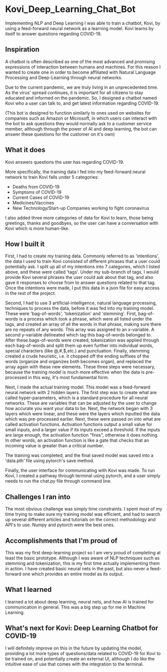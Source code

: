 # Kovi_Deep_Learning_Chat_Bot
Implementing NLP and Deep Learning I was able to train a chatbot, Kovi, by using a feed-forward neural network as a learning model. Kovi learns by itself to answer questions regarding COVID-19.

## Inspiration

A chatbot is often described as one of the most advanced and promising expressions of interaction between humans and machines. For this reason I wanted to create one in order to become affiliated with Natural Language Processing and Deep-Learning through neural networks.

Due to the current pandemic, we are truly living in an unprecedented time. As the virus' spread continues, it is important for all citizens to stay educated and informed on the pandemic. So, I designed a chatbot named Kovi who a user can talk to, and get latest information regarding COVID-19. 

(This bot is designed to function similarly to ones used on websites for companies such as Amazon or Microsoft, in which users can interact with the bot to ask questions they would normally ask to a customer service member, although through the power of AI and deep learning, the bot can answer these questions for the customer on it's own)

## What it does

Kovi answers questions the user has regarding COVID-19. 

More specifically, the training data I fed into my feed-forward neural network to train Kovi falls under 5 categories:
- Deaths from COVID-19
- Symptoms of COVID-19
- Current Cases of COVID-19
- Medicines/Vaccines
- New Technology/Start-up Companies working to fight coronavirus

I also added three more categories of data for Kovi to learn, those being greetings, thanks and goodbyes, so the user can have a conversation with Kovi which is more human-like. 

## How I built it

First, I had to create my training data. Commonly referred to as 'intentions', the data I used to train Kovi consisted of different phrases that a user could potentially ask. I split up all of my intentions into 7 categories, which I listed above, and these were called 'tags'. Under my sub-branch of tags, I would provide Kovi several phrases the user could ask about that tag, and also gave it responses to choose from to answer questions related to that tag. Once the intentions were made, I put this data in a json file for easy access in the rest of the project.

Second, I had to use 3 artificial-intelligence, natural language processing, techniques to process the data, before it was fed into my training model. These were 'bag-of-words', 'tokenization' and 'stemming'. First, bag-of-words is a process which took a phrase, which were all listed under the tags, and created an array of all the words in that phrase, making sure there are no repeats of any words. This array was assigned to an x-variable. A second y-variable delineated which tag this bag-of-words belonged to. After these bags-of-words were created, tokenization was applied through each bag-of-words and split them up even further into individual words, special characters (like @,#,$,etc.) and punctuation. Finally, stemming created a crude heuristic, i.e. it chopped off the ending suffixes of the words (organize and organizes both becomes organ), and replaced the array again with these new elements. These three steps were necessary, because the training model is much more effective when the data is pre-processed in this way, it's most fundamental form.

Next, I made the actual training model. This model was a feed-forward neural network with 2 hidden layers. The first step was to create what are called hyper-parameters, which is a standard procedure for all neural networks. These are variables that can be adjusted by the user to change how accurate you want your data to be. Next, the network began with 3 layers which were linear, and these were the layers which inputted the data which was pre-processed earlier. Next, these were passed on into what are called activation functions. Activation functions output a small value for small inputs, and a larger value if its inputs exceed a threshold. If the inputs are large enough, the activation function "fires", otherwise it does nothing. In other words, an activation function is like a gate that checks that an incoming value is greater than a critical number.

The training was completed, and the final saved model was saved into a 'data.pth' file using pytorch's save method. 

Finally, the user interface for communicating with Kovi was made. To run Kovi, I created a pathway through terminal using pytorch, and a user simply needs to run the chat.py file through command line. 

## Challenges I ran into

The most obvious challenge was simply time constraints. I spent most of my time trying to make sure my training model was efficient, and had to search up several different articles and tutorials on the correct methodology and API's to use. Numpy and pytorch were the best ones. 

## Accomplishments that I'm proud of

This was my first deep-learning project so I am very proud of completing at least the basic prototype. Although I was aware of NLP techniques such as stemming and tokenization, this is my first time actually implementing them in action. I have created basic neural nets in the past, but also never a feed-forward one which provides an entire model as its output.

## What I learned

I learned a lot about deep learning, neural nets, and how AI is trained for communication in general. This was a big step up for me in Machine Learning. 

## What's next for Kovi: Deep Learning Chatbot for COVID-19

I will definitely improve on this in the future by updating the model, providing a lot more types of questions/data related to COVID-19 for Kovi to be trained on, and potentially create an external UI, although I do like the intuitive ease of use that comes with the integration to the terminal. 
